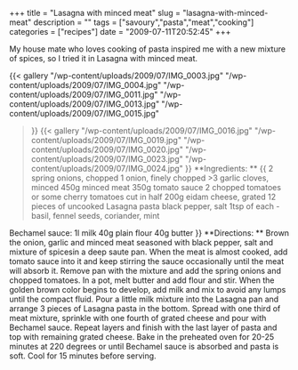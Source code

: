 +++
title = "Lasagna with minced meat"
slug = "lasagna-with-minced-meat"
description = ""
tags = ["savoury","pasta","meat","cooking"]
categories = ["recipes"]
date = "2009-07-11T20:52:45"
+++

My house mate who loves cooking of pasta inspired me with a new mixture of spices, so I tried it in
Lasagna with minced meat.


{{< gallery
    "/wp-content/uploads/2009/07/IMG_0003.jpg"
    "/wp-content/uploads/2009/07/IMG_0004.jpg"
    "/wp-content/uploads/2009/07/IMG_0011.jpg"
    "/wp-content/uploads/2009/07/IMG_0013.jpg"
    "/wp-content/uploads/2009/07/IMG_0015.jpg"
>}}
<a href="http://www.ajka-andrej.com/wp-content/uploads/2009/07/IMG_0015.jpg"></a>{{< gallery
    "/wp-content/uploads/2009/07/IMG_0016.jpg"
    "/wp-content/uploads/2009/07/IMG_0019.jpg"
    "/wp-content/uploads/2009/07/IMG_0020.jpg"
    "/wp-content/uploads/2009/07/IMG_0023.jpg"
    "/wp-content/uploads/2009/07/IMG_0024.jpg"
>}}
**Ingredients: **
{{ 2 spring onions, chopped
1 onion, finely chopped
&gt;3 garlic cloves, minced
450g minced meat
350g tomato sauce
2 chopped tomatoes or some cherry tomatoes cut in half
200g eidam cheese, grated
12 pieces of uncooked Lasagna pasta
black pepper, salt
1tsp of each - basil, fennel seeds, coriander, mint

Bechamel sauce:
1l milk
40g plain flour
40g butter }}
**Directions: **
Brown the onion, garlic and minced meat seasoned with black pepper, salt and mixture of spicesin a
deep saute pan. When the meat is almost cooked, add tomato sauce into it and keep stirring the
sauce occasionally until the meat will absorb it. Remove pan with the mixture and add the spring
onions and chopped tomatoes. In a pot, melt butter and add flour and stir. When the golden brown
color begins to develop, add milk and mix to avoid any lumps until the compact fluid. Pour a little
milk mixture into the Lasagna pan and arrange 3 pieces of Lasagna pasta in the bottom. Spread with
one third of meat mixture, sprinkle with one fourth of grated cheese and pour with Bechamel sauce.
Repeat layers and finish with the last layer of pasta and top with remaining grated cheese. Bake in
the preheated oven for 20-25 minutes at 220 degrees or until Bechamel sauce is absorbed and pasta
is soft. Cool for 15 minutes before serving.
